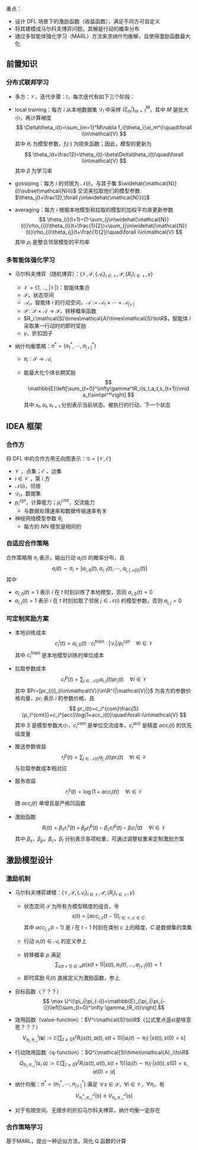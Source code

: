 重点：

- 设计 DFL 场景下的激励函数（收益函数），满足不同方可自定义
- 将其建模成马尔科夫博弈问题，其解是行动的概率分布
- 通过多智能体强化学习（MARL）方法来求纳什均衡解，且使得激励函数最大化



## 前置知识

### 分布式联邦学习

- 多方：$\mathcal{V}$，迭代步骤：$t$，每次迭代有如下三个阶段：

- local training：每方 $i$ 从本地数据集 $\mathcal{D}_i$ 中采样 $\{\xi_m^i\}_{m=1}^M$，其中 $M$ 是批大小，再计算梯度
  $$
  \Delta\theta_i(t)=\sum_{m=1}^M\nabla f_i(\theta_i;\xi_m^i)\quad\forall i\in\mathcal{V}
  $$
  其中 $\theta_i$ 为模型参数，$f_i(\cdot)$ 为损失函数；因此，模型的更新为
  $$
  \theta_i(t+\frac12)=\theta_i(t)-\beta\Delta\theta_i(t)\quad\forall i\in\mathcal{V}
  $$
  其中 $\beta$ 为学习率

- gossiping：每方 $i$ 的邻居为 $\mathcal{N}(i)$，与其子集 $\widehat{\mathcal{N}}(i)\subset\mathcal{N}(i)$ 交流来拉取他们的模型参数 $\theta_j(t+\frac12),\forall j\in\widehat{\mathcal{N}}(i)$

- averaging：每方 $i$ 根据本地模型和拉取的模型的加权平均来更新参数
  $$
  \theta_{i}(t+1)=(1-\sum_{j\in\widehat{\mathcal{N}}(i)}\rho_{i})\theta_{i}(t+\frac{1}{2})+\sum_{j\in\widehat{\mathcal{N}}(i)}\rho_{i}\theta_{j}(t+\frac{1}{2})\quad\forall i\in\mathcal{V}
  $$
  其中 $\rho_i$ 是整合邻居模型的平均率

### 多智能体强化学习

- 马尔科夫博弈（随机博弈）：$\{\mathcal{V},\mathcal{S},\{\mathcal{A}_i\}_{i\in\mathcal{V}},\mathcal{P},\{R_i\}_{i\in\mathcal{V}},\gamma\}$

  - $\mathcal{V}=\{1,\dots,|\mathcal{V}|\}$：智能体集合
  - $\mathcal{S}$，状态空间
  - $\mathcal{A}_i$，智能体 $i$ 的行动空间，$\mathcal{A}:=\mathcal{A}_1\times\cdots\times\mathcal{A}_{|\mathcal{V}|}$
  - $\mathcal{P}:\mathcal{S}\times\mathcal{A}\to\mathcal{S}$，转移概率函数
  - $R_i:\mathcal{S}\times\mathcal{A}\times\mathcal{S}\to\R$，智能体 $i$ 采取某一行动时的即时奖励
  - $\gamma$，折扣因子

- 纳什均衡策略：$\pi^{*}=(\pi_{1}^{*},\cdots,\pi_{|\mathcal{V}|}^{*})$

  - $\pi_i:\mathcal{S}\to\mathcal{A}_i$

  - 能最大化个体长期奖励
    $$
    \mathbb{E}\left[\sum_{t=0}^\infty\gamma^tR_i(s_t,a_t,s_{t+1})\mid a_t\sim\pi^*\right]
    $$
    其中 $s_t,a_t,s_{t+1}$ 分别表示当前状态、被执行的行动、下一个状态



## IDEA 框架

### 合作方

将 DFL 中的合作方用无向图表示：$\mathcal{G}=\{\mathcal{V},\mathcal{E}\}$

- $\mathcal{V}$ ，点集；$\mathcal{E}$ ，边集
- $i\in\mathcal{V}$ ，第 $i$ 方
- $\mathcal{N}(i)$，邻居
- $\mathcal{D}_i$，数据集
- $p_i^{cpt}$，计算能力；$p_i^{cmt}$，交流能力
  - 与数据处理速率和数据传输速率有关
- 神经网络模型参数 $\theta_i$
  - 每方的 NN 模型是相同的

### 自适应合作策略

合作策略用 $\pi_i$ 表示，输出行动 $a_i(t)$ 的概率分布，且
$$
a_i(t)\sim\pi_i=[a_{i,0}(t),a_{i,1}(t),\cdots,a_{i,|\mathcal{N}(i)|}(t)]
$$
其中 

- $a_{i,0}(t)=1$ 表示 $i$ 在 $t$ 时刻训练了本地模型，否则 $a_{i,0}(t)=0$
- $a_{i,j}(t)=1$ 表示 $i$ 在 $t$ 时刻拉取了邻居 $j\in\mathcal{N}(i)$ 的模型参数，否则 $a_{i,j}=0$

### 可定制奖励方案

- 本地训练成本
  $$
  c_i^l(t)=a_{i,0}(t)\cdot c_i^{train}\cdot |\mathcal{D}_i|/p_i^{cpt}\quad\forall i\in\mathcal{V}
  $$
  其中 $c_i^{train}$ 是本地模型训练的单位成本

- 拉取参数成本
  $$
  c_i^p(t)=\sum_{j\in\mathcal{N}(i)}a_{i,j}(t)pr_j(t)\quad\forall i\in\mathcal{V}
  $$
  其中 $Pr=[pr_{i}]_{i\in\mathcal{V}}\in\R^{|\mathcal{V}|}$ 为各方的参数价格向量，$pr_i$ 表示 $i$ 的参数价格，且
  $$
  pr_i(t)=c_i^{com}\frac{S}{p_i^{cmt}}+c_i^{acc}\log(1+acc_i(t))\quad\forall i\in\mathcal{V}
  $$
  其中 $S$ 是模型参数大小，$c_i^{com}$ 是单位交流成本，$c_i^{acc}$ 是精度 $acc_i(t)$ 的优先级度量

- 推送参数收益
  $$
  r_i^p(t)=\sum_{j\in\mathcal{N}(i)}a_{j,i}(t)pr_i(t)\quad\forall i\in\mathcal{V}
  $$
  与拉取参数成本相对应

- 服务收益
  $$
  r_i^s(t)=\log(1+acc_i(t))\quad\forall i\in\mathcal{V}
  $$
  随 $acc_i(t)$ 单增且是严格凹函数

- 激励函数
  $$
  R_i(t)=\beta_sr_i^s(t)+\beta_pr_i^p(t)-\beta_cc_i^p(t)-\beta_lc_i^l(t)\quad\forall i\in\mathcal{V}
  $$
  其中 $\beta_s$，$\beta_p$，$\beta_c$，$\beta_l$ 分别表示各项权重，可通过调整权重来定制激励方案



## 激励模型设计

### 激励机制

- 马尔科夫博弈建模：$\{\mathcal{V},\mathcal{S},\{\mathcal{A}_i\}_{i\in\mathcal{V}},\mathcal{P},\{R_i\}_{i\in\mathcal{V}},\gamma\}$

  - 状态空间 $\mathcal{S}$ 为所有方模型精度的组合，令
    $$
    s(t)=[acc_{i,c}(t-1)]_{i\in\mathcal{V},c\in C}
    $$
    其中 $acc_{i,c}(t-1)$ 是 $i$ 在 $t-1$ 时刻在类别 $c$ 上的精度，$C$ 是数据集的类集

  - 行动 $a_i(t)\in\mathcal{A}_i$ 的定义参上

  - 转移概率 $p$ 满足
    $$
    \sum_{s(t+1)\in\mathcal{S}}p\left(s(t+1)|s(t),a_1(t),\dots,a_{|\mathcal{V}|}(t)\right)=1
    $$

  - 即时奖励 $R_i(t)$ 直接定义为激励函数，参上

- 目标函数（？？？）
  $$
  \max U^i(\pi_i|\pi_{-i})=\mathbb{E}_{\pi_i|\pi_{-i}}\left[\sum_{t=0}^\infty \gamma_tR_i(t)\right]
  $$

- 效用函数（value-function）：$V^i:\mathcal{S}\to\R$（公式里点竖st是啥意思？？？）
  $$
  V_{\pi_i,\pi_{-i}}^i(\mathbf{s}):=\mathbb{E}\left[\sum_{t\ge 0}\gamma^tR_i(s(t),a(t),s(t+1))|a_i(t)\sim\pi_i(\cdot|s(t)),s(0)=s\right]
  $$

- 行动效用函数（q-function）：$Q^i:\mathcal{S}\times\mathcal{A}_i\to\R$
  $$
  Q_{\pi_i,\pi_{-i}}^i(s,a):=\mathbb{E}\left[\sum_{t\ge 0}\gamma^tR_i(s(t),a(t),s(t+1))|a_i(t)\sim\pi_i(\cdot|s(t)),s(0)=s,a(0)=a\right]
  $$

- 纳什均衡：$\pi^{*}=(\pi_{1}^{*},\cdots,\pi_{|\mathcal{V}|}^{*})$ 满足 $\forall s\in\mathcal{S}$，$\forall i\in\mathcal{V}$，$\forall\pi_i$，有
  $$
  V_{\pi_{i}^{*},\pi_{-i}^{*}}^{i}(s)\geq V_{\pi_{i},\pi_{-i}^{*}}^{i}(s)
  $$

- 对于有限空间、无限步的折扣马尔科夫博弈，纳什均衡一定存在

### 合作策略学习

基于MARL，提出一种近似方法，简化 Q 函数的计算